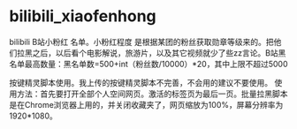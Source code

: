 # bilibili_xiaofenhong
bilibili B站小粉红 名单。小粉红程度 是根据某团的粉丝获取勋章等级来的。把他们拉黑之后，以后看个电影解说，旅游片，以及其它视频就少了些zz言论。B站黑名单最高数量：黑名单数=500+int（粉丝数/10000）*20，其中上限不超过5000


按键精灵脚本使用。我上传的按键精灵脚本不完善，不会用的建议不要使用。 使用方法：首先要打开全部个人空间网页。激活的标签页为最后一页。批量拉黑脚本是在Chrome浏览器上用的，并关闭收藏夹了，网页缩放为100%，屏幕分辨率为1920*1080。
